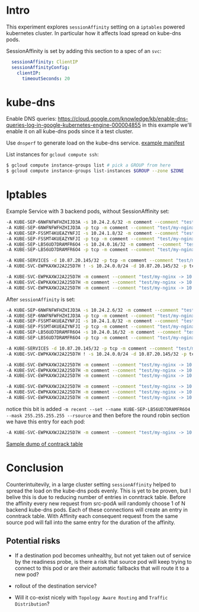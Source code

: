 # Intro

This experiment explores `sessionAffinity` setting on a `iptables` powered kubernetes cluster. In particular how it affects load spread on kube-dns pods.

SessionAffinity is set by adding this section to a spec of an `svc`:
```yaml
  sessionAffinity: ClientIP
  sessionAffinityConfig:
    clientIP:
      timeoutSeconds: 20
```

# kube-dns

Enable DNS queries: https://cloud.google.com/knowledge/kb/enable-dns-queries-log-in-google-kubernetes-engine-000004855
in this example we'll enable it on all kube-dns pods since it a test cluster.

Use `dnsperf` to generate load on the kube-dns service. [example manifest](./dnsperf-cm-manifests.yaml)

List instances for `gcloud compute ssh`:

```sh
$ gcloud compute instance-groups list # pick a GROUP from here
$ gcloud compute instance-groups list-instances $GROUP --zone $ZONE
```

# Iptables

Example Service with 3 backend pods, without SessionAffinity set:

```sh
-A KUBE-SEP-6NWFNFWFHZHIJD3A -s 10.24.2.6/32 -m comment --comment "test/my-nginx" -j KUBE-MARK-MASQ
-A KUBE-SEP-6NWFNFWFHZHIJD3A -p tcp -m comment --comment "test/my-nginx" -m tcp -j DNAT --to-destination 10.24.2.6:80
-A KUBE-SEP-FSSMT4KUEAZYNFJI -s 10.24.1.8/32 -m comment --comment "test/my-nginx" -j KUBE-MARK-MASQ
-A KUBE-SEP-FSSMT4KUEAZYNFJI -p tcp -m comment --comment "test/my-nginx" -m tcp -j DNAT --to-destination 10.24.1.8:80
-A KUBE-SEP-LB56UD7DRAMFR6O4 -s 10.24.0.16/32 -m comment --comment "test/my-nginx" -j KUBE-MARK-MASQ
-A KUBE-SEP-LB56UD7DRAMFR6O4 -p tcp -m comment --comment "test/my-nginx" -m tcp -j DNAT --to-destination 10.24.0.16:80

-A KUBE-SERVICES -d 10.87.20.145/32 -p tcp -m comment --comment "test/my-nginx cluster IP" -m tcp --dport 80 -j KUBE-SVC-EWPKAXWJ2A225D7H
-A KUBE-SVC-EWPKAXWJ2A225D7H ! -s 10.24.0.0/24 -d 10.87.20.145/32 -p tcp -m comment --comment "test/my-nginx cluster IP" -m tcp --dport 80 -j KUBE-MARK-MASQ

-A KUBE-SVC-EWPKAXWJ2A225D7H -m comment --comment "test/my-nginx -> 10.24.0.16:80" -m statistic --mode random --probability 0.33333333349 -j KUBE-SEP-LB56UD7DRAMFR6O4
-A KUBE-SVC-EWPKAXWJ2A225D7H -m comment --comment "test/my-nginx -> 10.24.1.8:80" -m statistic --mode random --probability 0.50000000000 -j KUBE-SEP-FSSMT4KUEAZYNFJI
-A KUBE-SVC-EWPKAXWJ2A225D7H -m comment --comment "test/my-nginx -> 10.24.2.6:80" -j KUBE-SEP-6NWFNFWFHZHIJD3A
```

After `sessionAffinity` is set:

```sh
-A KUBE-SEP-6NWFNFWFHZHIJD3A -s 10.24.2.6/32 -m comment --comment "test/my-nginx" -j KUBE-MARK-MASQ
-A KUBE-SEP-6NWFNFWFHZHIJD3A -p tcp -m comment --comment "test/my-nginx" -m recent --set --name KUBE-SEP-6NWFNFWFHZHIJD3A --mask 255.255.255.255 --rsource -m tcp -j DNAT --to-destination 10.24.2.6:80
-A KUBE-SEP-FSSMT4KUEAZYNFJI -s 10.24.1.8/32 -m comment --comment "test/my-nginx" -j KUBE-MARK-MASQ
-A KUBE-SEP-FSSMT4KUEAZYNFJI -p tcp -m comment --comment "test/my-nginx" -m recent --set --name KUBE-SEP-FSSMT4KUEAZYNFJI --mask 255.255.255.255 --rsource -m tcp -j DNAT --to-destination 10.24.1.8:80
-A KUBE-SEP-LB56UD7DRAMFR6O4 -s 10.24.0.16/32 -m comment --comment "test/my-nginx" -j KUBE-MARK-MASQ
-A KUBE-SEP-LB56UD7DRAMFR6O4 -p tcp -m comment --comment "test/my-nginx" -m recent --set --name KUBE-SEP-LB56UD7DRAMFR6O4 --mask 255.255.255.255 --rsource -m tcp -j DNAT --to-destination 10.24.0.16:80

-A KUBE-SERVICES -d 10.87.20.145/32 -p tcp -m comment --comment "test/my-nginx cluster IP" -m tcp --dport 80 -j KUBE-SVC-EWPKAXWJ2A225D7H
-A KUBE-SVC-EWPKAXWJ2A225D7H ! -s 10.24.0.0/24 -d 10.87.20.145/32 -p tcp -m comment --comment "test/my-nginx cluster IP" -m tcp --dport 80 -j KUBE-MARK-MASQ

-A KUBE-SVC-EWPKAXWJ2A225D7H -m comment --comment "test/my-nginx -> 10.24.0.16:80" -m recent --rcheck --seconds 20 --reap --name KUBE-SEP-LB56UD7DRAMFR6O4 --mask 255.255.255.255 --rsource -j KUBE-SEP-LB56UD7DRAMFR6O4
-A KUBE-SVC-EWPKAXWJ2A225D7H -m comment --comment "test/my-nginx -> 10.24.1.8:80" -m recent --rcheck --seconds 20 --reap --name KUBE-SEP-FSSMT4KUEAZYNFJI --mask 255.255.255.255 --rsource -j KUBE-SEP-FSSMT4KUEAZYNFJI
-A KUBE-SVC-EWPKAXWJ2A225D7H -m comment --comment "test/my-nginx -> 10.24.2.6:80" -m recent --rcheck --seconds 20 --reap --name KUBE-SEP-6NWFNFWFHZHIJD3A --mask 255.255.255.255 --rsource -j KUBE-SEP-6NWFNFWFHZHIJD3A

-A KUBE-SVC-EWPKAXWJ2A225D7H -m comment --comment "test/my-nginx -> 10.24.0.16:80" -m statistic --mode random --probability 0.33333333349 -j KUBE-SEP-LB56UD7DRAMFR6O4
-A KUBE-SVC-EWPKAXWJ2A225D7H -m comment --comment "test/my-nginx -> 10.24.1.8:80" -m statistic --mode random --probability 0.50000000000 -j KUBE-SEP-FSSMT4KUEAZYNFJI
-A KUBE-SVC-EWPKAXWJ2A225D7H -m comment --comment "test/my-nginx -> 10.24.2.6:80" -j KUBE-SEP-6NWFNFWFHZHIJD3A
```

notice this bit is added `-m recent --set --name KUBE-SEP-LB56UD7DRAMFR6O4 --mask 255.255.255.255 --rsource`  and then before the round robin section we have this entry for each pod: 
```sh
-A KUBE-SVC-EWPKAXWJ2A225D7H -m comment --comment "test/my-nginx -> 10.24.0.16:80" -m recent --rcheck --seconds 20 --reap --name KUBE-SEP-LB56UD7DRAMFR6O4 --mask 255.255.255.255 --rsource -j KUBE-SEP-LB56UD7DRAMFR6O4
```

[Sample dump of contrack table](./dumps/conntrack-table.txt)

# Conclusion

Counterintuitevily, in a large cluster setting `sessionAffinity` helped to spread the load on the kube-dns pods evenly.
This is yet to be proven, but I belive this is due to reducing number of entries in conntrack table. Before the affinity every new request from src-podA will randomly choose 1 of N backend kube-dns pods.
Each of these connections will create an entry in conntrack table. With Affinity each consequent request from the same source pod will fall into the same entry for the duration of the affinity.

## Potential risks

* If a destination pod becomes unhealthy, but not yet taken out of service by the readiness probe, is there a risk that source pod will keep trying to connect to this pod or are their automatic fallbacks that will route it to a new pod?

* rollout of the destination service?

* Will it co-exist nicely with `Topology Aware Routing` and `Traffic Distribution`?